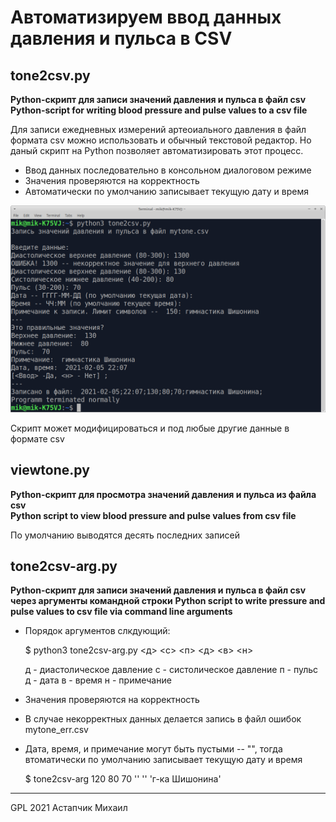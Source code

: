 # Автоматизируем ввод данных давления и пульса в CSV


## tone2csv.py

**Python-скрипт для записи значений давления и пульса в файл csv**  
**Python-script for writing blood pressure and pulse values to a csv file**

Для записи ежедневных измерений артеоиального давления в файл формата csv можно использовать и обычный текстовой редактор. Но даный скрипт на Python позволяет автоматизировать этот процесс.

* Ввод данных последовательно в консольном диалоговом режиме
* Значения проверяются на корректность
* Автоматически по умолчанию записывает текущую дату и время

![tone2csv](tone2csv.png)

Скрипт может модифицироваться и под любые другие данные в формате csv


## viewtone.py

**Python-скрипт для просмотра значений давления и пульса из файла csv**  
**Python script to view blood pressure and pulse values from csv file**

По умолчанию выводятся десять последних записей


## tone2csv-arg.py

**Python-скрипт для записи значений давления и пульса в файл csv через аргументы командной строки**
**Python script to write pressure and pulse values to csv file via command line arguments**

* Порядок аргументов слкдующий:

    $ python3 tone2csv-arg.py <д> <с> <п> <д> <в> <н>

    д - диастолическое давление
    с - систолическое давление
    п - пульс
    д - дата
    в - время
    н - примечание

* Значения проверяются на корректность
* В случае некорректных данных делается запись в файл ошибок mytone_err.csv
* Дата, время, и примечание могут быть пустыми -- "", тогда втоматически по умолчанию записывает текущую дату и время

    $ tone2csv-arg 120 80 70 '' '' 'г-ка Шишонина'

---
GPL 2021 Астапчик Михаил
